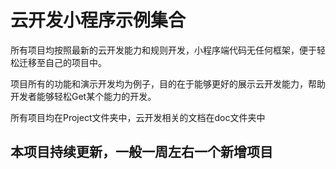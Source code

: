 # 云开发小程序示例集合

所有项目均按照最新的云开发能力和规则开发，小程序端代码无任何框架，便于轻松迁移至自己的项目中。

项目所有的功能和演示开发均为例子，目的在于能够更好的展示云开发能力，帮助开发者能够轻松Get某个能力的开发。

所有项目均在Project文件夹中，云开发相关的文档在doc文件夹中

## 本项目持续更新，一般一周左右一个新增项目
